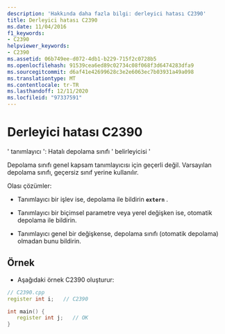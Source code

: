 ```yaml
---
description: 'Hakkında daha fazla bilgi: derleyici hatası C2390'
title: Derleyici hatası C2390
ms.date: 11/04/2016
f1_keywords:
- C2390
helpviewer_keywords:
- C2390
ms.assetid: 06b749ee-d072-4db1-b229-715f2c0728b5
ms.openlocfilehash: 91539cea6ed89c02734c08f068f3d6474283dfa9
ms.sourcegitcommit: d6af41e42699628c3e2e6063ec7b03931a49a098
ms.translationtype: MT
ms.contentlocale: tr-TR
ms.lasthandoff: 12/11/2020
ms.locfileid: "97337591"
---
```

# <a name="compiler-error-c2390"></a>Derleyici hatası C2390

' tanımlayıcı ': Hatalı depolama sınıfı ' belirleyicisi '

Depolama sınıfı genel kapsam tanımlayıcısı için geçerli değil. Varsayılan depolama sınıfı, geçersiz sınıf yerine kullanılır.

Olası çözümler:

- Tanımlayıcı bir işlev ise, depolama ile bildirin **`extern`** .

- Tanımlayıcı bir biçimsel parametre veya yerel değişken ise, otomatik depolama ile bildirin.

- Tanımlayıcı genel bir değişkense, depolama sınıfı (otomatik depolama) olmadan bunu bildirin.

## <a name="example"></a>Örnek

- Aşağıdaki örnek C2390 oluşturur:

```cpp
// C2390.cpp
register int i;   // C2390

int main() {
   register int j;   // OK
}
```
